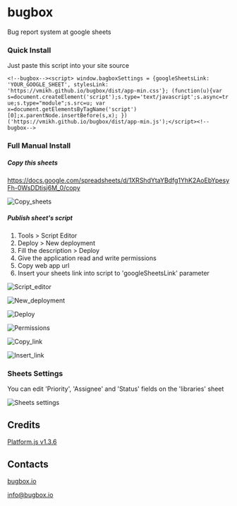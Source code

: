 # bugbox
Bug report system at google sheets

### Quick Install
Just paste this script into your site source

`<!--bugbox--><script> window.bagboxSettings = {googleSheetsLink: 'YOUR_GOOGLE_SHEET', stylesLink: 'https://vmikh.github.io/bugbox/dist/app-min.css'}; (function(u){var s=document.createElement('script');s.type='text/javascript';s.async=true;s.type="module";s.src=u; var x=document.getElementsByTagName('script')[0];x.parentNode.insertBefore(s,x); })('https://vmikh.github.io/bugbox/dist/app-min.js');</script><!--bugbox-->`

### Full Manual Install

##### Copy this sheets
https://docs.google.com/spreadsheets/d/1XRShdYtaYBdfg1YhK2AoEbYpesyFh-0WsDDtisj6M_0/copy

![Copy_sheets](https://habrastorage.org/webt/ur/6v/8o/ur6v8orate7t52eaxjz3a0msmpk.png)

##### Publish sheet's script<br>
1. Tools > Script Editor<br>
2. Deploy > New deployment<br>
3. Fill the description > Deploy<br>
4. Give the application read and write permissions
5. Copy web app url
6. Insert your sheets link into script to 'googleSheetsLink' parameter

![Script_editor](https://habrastorage.org/webt/j-/ns/r-/j-nsr-tgtz4lkjmuolzems-wlhg.png)

![New_deployment](https://habrastorage.org/webt/t8/oz/zv/t8ozzvnzdknez-an2f0vyikrfbi.png)

![Deploy](https://habrastorage.org/webt/vs/du/gi/vsdugiz-nxkbz_rlrq9bblwmrfo.png)

![Permissions](https://habrastorage.org/webt/mo/2a/na/mo2ana94txcaynevvgjjfo7y3dq.png)

![Copy_link](https://habrastorage.org/webt/3h/kg/g7/3hkgg7r6lho9h7kh-zoolhbmck8.png)

![Insert_link](https://habrastorage.org/webt/1s/j2/fd/1sj2fdillg3k-q6m_rjxlhjgwkw.png)

### Sheets Settings
You can edit 'Priority', 'Assignee' and 'Status' fields on the 'libraries' sheet

![Sheets settings](https://habrastorage.org/webt/fx/u1/oc/fxu1oci7smscf4jezjl1ro61y1q.png)

## Credits
[Platform.js v1.3.6](https://github.com/bestiejs/platform.js/)

## Contacts
[bugbox.io](https://bugbox.io/)

[info@bugbox.io](info@bugbox.io)
